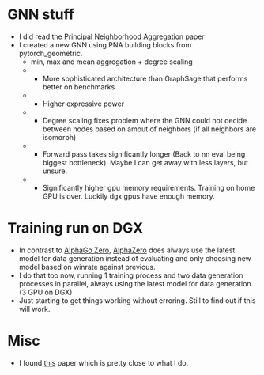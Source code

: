 # GNN stuff
+ I did read the [Principal Neighborhood Aggregation](https://proceedings.neurips.cc/paper/2020/file/99cad265a1768cc2dd013f0e740300ae-Paper.pdf) paper
+ I created a new GNN using PNA building blocks from pytorch\_geometric.
	- min, max and mean aggregation + degree scaling
	- + More sophisticated architecture than GraphSage that performs better on benchmarks
	- + Higher expressive power
	- + Degree scaling fixes problem where the GNN could not decide between nodes based on amout of neighbors (if all neighbors are isomorph)
	- - Forward pass takes significantly longer (Back to nn eval being biggest bottleneck). Maybe I can get away with less layers, but unsure.
	- - Significantly higher gpu memory requirements. Training on home GPU is over. Luckily dgx gpus have enough memory.

# Training run on DGX
+ In contrast to [AlphaGo Zero](https://www.nature.com/articles/nature24270), [AlphaZero](https://arxiv.org/pdf/1712.01815.pdf) does always use the latest model for data generation instead of evaluating and only choosing new model based on winrate against previous.
+ I do that too now, running 1 training process and two data generation processes in parallel, always using the latest model for data generation. (3 GPU on DGX)
+ Just starting to get things working without erroring. Still to find out if this will work.

# Misc
+ I found [this](https://arxiv.org/abs/2107.08387) paper which is pretty close to what I do.
